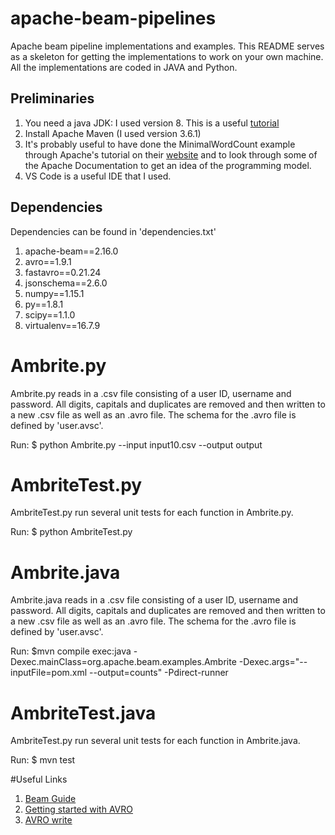 # apache-beam-pipelines
Apache beam pipeline implementations and examples. This README serves as a skeleton for getting the implementations to work on your own machine. All the implementations are coded in JAVA and Python.

## Preliminaries
1. You need a java JDK: I used version 8. This is a useful [tutorial](https://www.javahelps.com/2015/03/install-oracle-jdk-in-ubuntu.html)
2. Install Apache Maven (I used version 3.6.1)
3. It's probably useful to have done the MinimalWordCount example through Apache's tutorial on their [website](https://beam.apache.org/get-started/wordcount-example/#minimalwordcount-example) and to look through some of the Apache Documentation to get an idea of the programming model.
4. VS Code is a useful IDE that I used.

## Dependencies
Dependencies can be found in 'dependencies.txt'
 
1.	apache-beam==2.16.0
2.	avro==1.9.1
3.	fastavro==0.21.24
4.	jsonschema==2.6.0
5.	numpy==1.15.1
6.	py==1.8.1
7.	scipy==1.1.0
8.	virtualenv==16.7.9

# Ambrite.py
Ambrite.py reads in a .csv file consisting of a user ID, username and password.  All digits, capitals and duplicates are removed and then written to a new .csv file as well as an .avro file. The schema for the .avro file is defined by 'user.avsc'.

Run: $ python Ambrite.py --input input10.csv --output output

# AmbriteTest.py
AmbriteTest.py run several unit tests for each function in Ambrite.py.

Run: $ python AmbriteTest.py

# Ambrite.java
Ambrite.java reads in a .csv file consisting of a user ID, username and password.  All digits, capitals and duplicates are removed and then written to a new .csv file as well as an .avro file. The schema for the .avro file is defined by 'user.avsc'.

Run: $mvn compile exec:java -Dexec.mainClass=org.apache.beam.examples.Ambrite -Dexec.args="--inputFile=pom.xml --output=counts" -Pdirect-runner

# AmbriteTest.java
AmbriteTest.py run several unit tests for each function in Ambrite.java.

Run: $ mvn test

#Useful Links
1. [Beam Guide](https://beam.apache.org/documentation/programming-guide/#additional-outputs)
2. [Getting started with AVRO](https://avro.apache.org/docs/current/gettingstartedpython.html)
3. [AVRO write](https://beam.apache.org/releases/pydoc/2.5.0/apache_beam.io.avroio.html)